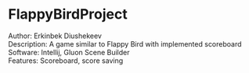 # FlappyBirdProject
Author: Erkinbek Diushekeev  
Description: A game similar to Flappy Bird with implemented scoreboard  
Software: Intellij, Gluon Scene Builder  
Features: Scoreboard, score saving  
